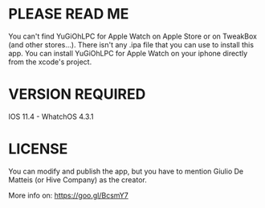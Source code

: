 # PLEASE READ ME

You can't find YuGiOhLPC for Apple Watch on Apple Store or on TweakBox (and other stores...). There isn't any .ipa file that you can use to install this app.
You can install YuGiOhLPC for Apple Watch on your iphone directly from the xcode's project.

# VERSION REQUIRED

IOS 11.4 - WhatchOS 4.3.1

# LICENSE

You can modify and publish the app, but you have to mention Giulio De Matteis (or Hive Company) as the creator.   

More info on: https://goo.gl/BcsmY7
